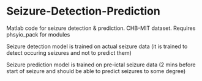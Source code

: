 # Seizure-Detection-Prediction
Matlab code for seizure detection &amp; prediction. CHB-MIT dataset. Requires phsyio_pack for modules

Seizure detection model is trained on actual seizure data (it is trained to detect occuring seizures and not to predict them)

Seizure prediction model is trained on pre-ictal seizure data (2 mins before start of seizure and should be able to predict seizures to some degree) 
